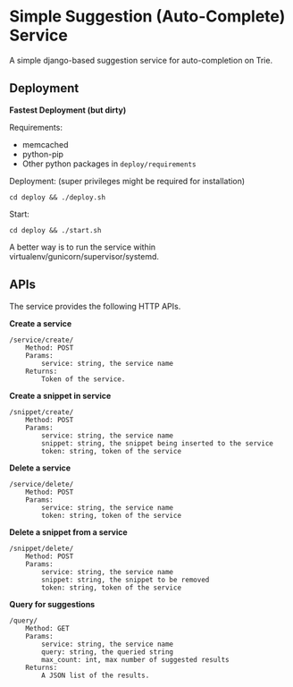 # Simple Suggestion (Auto-Complete) Service

A simple django-based suggestion service for auto-completion on Trie.

## Deployment

**Fastest Deployment (but dirty)**

Requirements:

* memcached
* python-pip
* Other python packages in `deploy/requirements`

Deployment: (super privileges might be required for installation)

```shell
cd deploy && ./deploy.sh
```

Start:

```shell
cd deploy && ./start.sh
```

A better way is to run the service within virtualenv/gunicorn/supervisor/systemd.

## APIs

The service provides the following HTTP APIs.

**Create a service**
```
/service/create/
    Method: POST
    Params:
        service: string, the service name
    Returns:
        Token of the service.
```

**Create a snippet in service**
```
/snippet/create/
    Method: POST
    Params:
        service: string, the service name
        snippet: string, the snippet being inserted to the service
        token: string, token of the service
```

**Delete a service**
```
/service/delete/
    Method: POST
    Params:
        service: string, the service name
        token: string, token of the service
```

**Delete a snippet from a service**
```
/snippet/delete/
    Method: POST
    Params:
        service: string, the service name
        snippet: string, the snippet to be removed
        token: string, token of the service
```

**Query for suggestions**
```
/query/
    Method: GET
    Params:
        service: string, the service name
        query: string, the queried string
        max_count: int, max number of suggested results
    Returns:
        A JSON list of the results.
```
